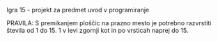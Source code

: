 Igra 15 - projekt za predmet uvod v programiranje

PRAVILA:
S premikanjem ploščic na prazno mesto je potrebno razvrstiti števila od 1 do 15. 
1 v levi zgornji kot in po vrsticah naprej do 15.
